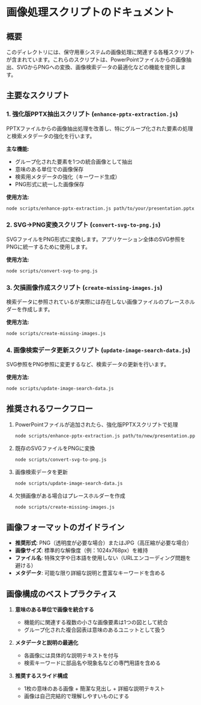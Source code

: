 # 画像処理スクリプトのドキュメント

## 概要

このディレクトリには、保守用車システムの画像処理に関連する各種スクリプトが含まれています。これらのスクリプトは、PowerPointファイルからの画像抽出、SVGからPNGへの変換、画像検索データの最適化などの機能を提供します。

## 主要なスクリプト

### 1. 強化版PPTX抽出スクリプト (`enhance-pptx-extraction.js`)

PPTXファイルからの画像抽出処理を改善し、特にグループ化された要素の処理と検索メタデータの強化を行います。

**主な機能:**
- グループ化された要素を1つの統合画像として抽出
- 意味のある単位での画像保存
- 検索用メタデータの強化（キーワード生成）
- PNG形式に統一した画像保存

**使用方法:**
```bash
node scripts/enhance-pptx-extraction.js path/to/your/presentation.pptx
```

### 2. SVG→PNG変換スクリプト (`convert-svg-to-png.js`)

SVGファイルをPNG形式に変換します。アプリケーション全体のSVG参照をPNGに統一するために使用します。

**使用方法:**
```bash
node scripts/convert-svg-to-png.js
```

### 3. 欠損画像作成スクリプト (`create-missing-images.js`)

検索データに参照されているが実際には存在しない画像ファイルのプレースホルダーを作成します。

**使用方法:**
```bash
node scripts/create-missing-images.js
```

### 4. 画像検索データ更新スクリプト (`update-image-search-data.js`)

SVG参照をPNG参照に変更するなど、検索データの更新を行います。

**使用方法:**
```bash
node scripts/update-image-search-data.js
```

## 推奨されるワークフロー

1. PowerPointファイルが追加されたら、強化版PPTXスクリプトで処理
   ```bash
   node scripts/enhance-pptx-extraction.js path/to/new/presentation.pptx
   ```

2. 既存のSVGファイルをPNGに変換
   ```bash
   node scripts/convert-svg-to-png.js
   ```

3. 画像検索データを更新
   ```bash
   node scripts/update-image-search-data.js
   ```

4. 欠損画像がある場合はプレースホルダーを作成
   ```bash
   node scripts/create-missing-images.js
   ```

## 画像フォーマットのガイドライン

- **推奨形式**: PNG（透明度が必要な場合）またはJPG（高圧縮が必要な場合）
- **画像サイズ**: 標準的な解像度（例：1024x768px）を維持
- **ファイル名**: 特殊文字や日本語を使用しない（URLエンコーディング問題を避ける）
- **メタデータ**: 可能な限り詳細な説明と豊富なキーワードを含める

## 画像構成のベストプラクティス

1. **意味のある単位で画像を統合する**
   - 機能的に関連する複数の小さな画像要素は1つの図として統合
   - グループ化された複合図表は意味のあるユニットとして扱う

2. **メタデータと説明の最適化**
   - 各画像には具体的な説明テキストを付与
   - 検索キーワードに部品名や現象名などの専門用語を含める

3. **推奨するスライド構成**
   - 1枚の意味のある画像 + 簡潔な見出し + 詳細な説明テキスト
   - 画像は自己完結的で理解しやすいものにする
